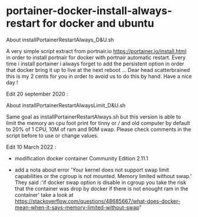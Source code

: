 # portainer-docker-install-always-restart for docker and ubuntu

About installPortainerRestartAlways_D&U.sh

A very simple script extract from portnair.io https://portainer.io/install.html in order to install portnair for docker with portnair automatic restart.
Every time i install portainer i always forget to add the persistent option in order that docker bring it up to live at the next reboot ...
Dear head scatterbrained this is my 2 cents for you in order to avoid us to do this by hand.
Have a nice day !


Edit 20 september 2020 :

About installPortainerRestartAlwaysLimit_D&U.sh

Same goal as installPortainerRestartAlways.sh but this version is able to limit the memory an cpu foot print for tinny or / and old computer by default to 20% of 1 CPU, 10M of ram and 90M swap. Please check comments in the script before to use or change values. 

Edit 10 March 2022 :

+ modification docker container Community Edition 2.11.1

+ add a nota about error 'Your kernel does not support swap limit capabilities or the cgroup is not mounted. Memory limited without swap.'
They said :'if docker swap option is disable in cgroup you take the risk that the container was drop by docker if there is not enought ram in the container'
take a look at https://stackoverflow.com/questions/48685667/what-does-docker-mean-when-it-says-memory-limited-without-swap"


